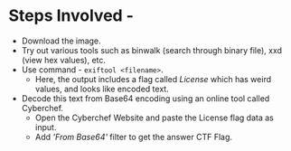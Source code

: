 # Steps Involved - 
- Download the image.
- Try out various tools such as binwalk (search through binary file), xxd (view hex values), etc.
- Use command - ```exiftool <filename>```.
  - Here, the output includes a flag called *License* which has weird values, and looks like encoded text.
- Decode this text from Base64 encoding using an online tool called Cyberchef.
  - Open the Cyberchef Website and paste the License flag data as input.
  - Add *'From Base64'* filter to get the answer CTF Flag.

